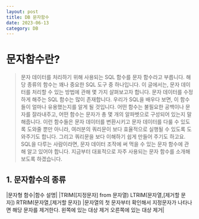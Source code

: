 ```yaml
---
layout: post
title: DB 문자함수
date: 2023-06-13
category: DB
---
```



# 문자함수란?

> 문자 데이터를 처리하기 위해 사용되는 SQL 함수를 문자 함수라고 부릅니다. 해당 종류의 함수는 꽤나 중요한 SQL 도구 중 하나입니다. 이 글에서는, 문자 데이터를 처리할 수 있는 방법에 관해 몇 가지 살펴보고자 합니다. 문자 데이터를 수정하게 해주는 SQL 함수는 많이 존재합니다. 우리가 SQL을 배우다 보면, 이 함수들이 얼마나 유용했는지를 알게 될 것입니다. 어떤 함수는 불필요한 공백이나 문자를 잘라내주고, 어떤 함수는 문자가 총 몇 개의 알파벳으로 구성되어 있는지 말해줍니다. 이런 함수들은 문자 데이터를 변환시키고 문자 데이터를 다룰 수 있도록 도와줄 뿐만 아니라, 여러분의 쿼리문이 보다 효율적으로 실행될 수 있도록 도와주기도 합니다. 그리고 쿼리문을 보다 이해하기 쉽게 만들어 주기도 하고요. SQL을 다루는 사람이라면, 문자 데이터 조작에 써 먹을 수 있는 문자 함수에 관해 알고 있어야 합니다. 지금부터 대표적으로 자주 사용되는 문자 함수를 소개해보도록 하겠습니다.



## 1. 문자함수의 종류


|문자형 함수|함수 설명|
|TRIM([지정문자] from 문자열) 
LTRIM(문자열,[제거할 문자]) 
RTRIM(문자열,[제거할 문자])
|문자열의 첫 문자부터 확인해서 지정문자가 나타나면 해당 문자를 제거한다.
왼쪽에 있는 대상 제거
오른쪽에 있는 대상 제거|

